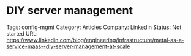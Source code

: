 # DIY server management

Tags: config-mgmt
Category: Articles
Company: LinkedIn
Status: Not started
URL: https://www.linkedin.com/blog/engineering/infrastructure/metal-as-a-service-maas--diy-server-management-at-scale